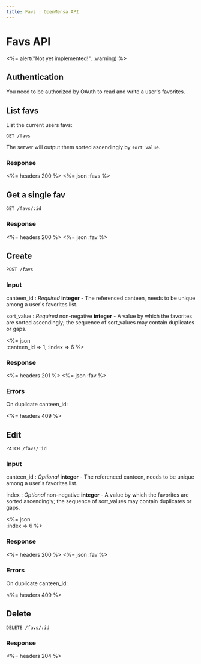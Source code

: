 ```yaml
---
title: Favs | OpenMensa API
---
```


# Favs API

<%= alert("Not yet implemented!", :warning) %>

## Authentication

You need to be authorized by OAuth to read and write a user's favorites.

## List favs

List the current users favs:

	GET /favs

The server will output them sorted ascendingly by `sort_value`.

### Response

<%= headers 200 %>
<%= json :favs %>

## Get a single fav

	GET /favs/:id

### Response

<%= headers 200 %>
<%= json :fav %>

## Create

	POST /favs

### Input

canteen_id
: _Required_ **integer** - The referenced canteen, needs to be unique among a user's favorites list.

sort_value
: _Required_ non-negative **integer** - A value by which the favorites are sorted ascendingly; the sequence of sort_values may contain duplicates or gaps.

<%= json \
  :canteen_id => 1,
  :index => 6
%>

### Response

<%= headers 201 %>
<%= json :fav %>

### Errors

On duplicate canteen_id:

<%= headers 409 %>

## Edit

	PATCH /favs/:id

### Input

canteen_id
: _Optional_ **integer** - The referenced canteen, needs to be unique among a user's favorites list.

index
: _Optional_ non-negative **integer** - A value by which the favorites are sorted ascendingly; the sequence of sort_values may contain duplicates or gaps.

<%= json \
  :index => 6
%>

### Response

<%= headers 200 %>
<%= json :fav %>

### Errors

On duplicate canteen_id:

<%= headers 409 %>

## Delete

	DELETE /favs/:id

### Response

<%= headers 204 %>
